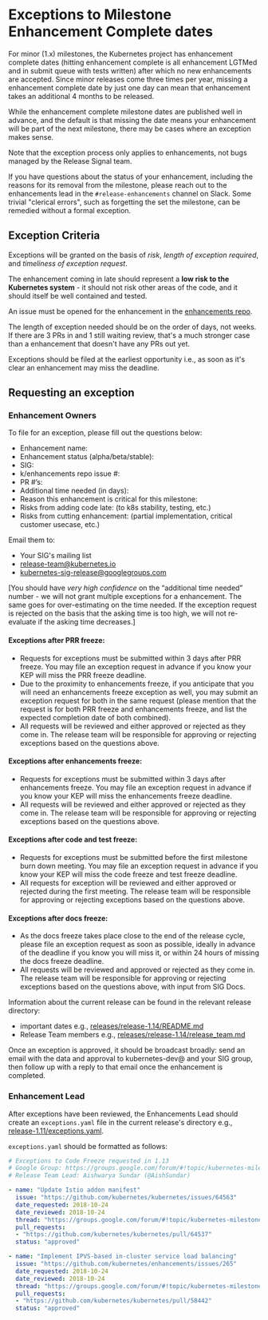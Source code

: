 # Exceptions to Milestone Enhancement Complete dates

For minor (1.x) milestones, the Kubernetes project has enhancement complete dates (hitting enhancement complete is all enhancement LGTMed and in submit queue with tests written) after which no new enhancements are accepted. Since minor releases come three times per year, missing a enhancement complete date by just one day can mean that enhancement takes an additional 4 months to be released.

While the enhancement complete milestone dates are published well in advance, and the default is that missing the date means your enhancement will be part of the next milestone, there may be cases where an exception makes sense.

Note that the exception process only applies to enhancements, not bugs managed by the Release Signal team.

If you have questions about the status of your enhancement, including the reasons for its removal from the milestone, please reach out to the enhancements lead in the `#release-enhancements` channel on Slack.  Some trivial "clerical errors", such as forgetting the set the milestone, can be remedied without a formal exception.

## Exception Criteria

Exceptions will be granted on the basis of *risk*, *length of exception required*, and *timeliness of exception request*.

The enhancement coming in late should represent a **low risk to the Kubernetes system** - it should not risk other areas of the code, and it should itself be well contained and tested.

An issue must be opened for the enhancement in the [enhancements repo](https://github.com/kubernetes/enhancements/issues).

The length of exception needed should be on the order of days, not weeks. If there are 3 PRs in and 1 still waiting review, that's a much stronger case than a enhancement that doesn't have any PRs out yet.

Exceptions should be filed at the earliest opportunity i.e., as soon as it's clear an enhancement may miss the deadline.

## Requesting an exception

### Enhancement Owners

To file for an exception, please fill out the questions below:

- Enhancement name:
- Enhancement status (alpha/beta/stable):
- SIG:
- k/enhancements repo issue #:
- PR #’s:
- Additional time needed (in days):
- Reason this enhancement is critical for this milestone:
- Risks from adding code late: (to k8s stability, testing, etc.)
- Risks from cutting enhancement: (partial implementation, critical customer usecase, etc.)

Email them to:

- Your SIG's mailing list
- release-team@kubernetes.io
- kubernetes-sig-release@googlegroups.com

[You should have *very high confidence* on the “additional time needed” number - we will not grant multiple exceptions for a enhancement. The same goes for over-estimating on the time needed. If the exception request is rejected on the basis that the asking time is too high, we will not re-evaluate if the asking time decreases.]

#### Exceptions after PRR freeze:
- Requests for exceptions must be submitted within 3 days after PRR freeze. You may file an exception request in advance if you know your KEP will miss the PRR freeze deadline.
- Due to the proximity to enhancements freeze, if you anticipate that you will need an enhancements freeze exception as well, you may submit an exception request for both in the same request (please mention that the request is for both PRR freeze and enhancements freeze, and list the expected completion date of both combined).
- All requests will be reviewed and either approved or rejected as they come in.  The release team will be responsible for approving or rejecting exceptions based on the questions above.

#### Exceptions after enhancements freeze:
- Requests for exceptions must be submitted within 3 days after enhancements freeze. You may file an exception request in advance if you know your KEP will miss the enhancements freeze deadline.
- All requests will be reviewed and either approved or rejected as they come in. The release team will be responsible for approving or rejecting exceptions based on the questions above.

#### Exceptions after code and test freeze:
- Requests for exceptions must be submitted before the first milestone burn down meeting. You may file an exception request in advance if you know your KEP will miss the code freeze and test freeze deadline.
- All requests for exception will be reviewed and either approved or rejected during the first meeting. The release team will be responsible for approving or rejecting exceptions based on the questions above.

#### Exceptions after docs freeze:
- As the docs freeze takes place close to the end of the release cycle, please file an exception request as soon as possible, ideally in advance of the deadline if you know you will miss it, or within 24 hours of missing the docs freeze deadline.
- All requests will be reviewed and approved or rejected as they come in. The release team will be responsible for approving or rejecting exceptions based on the questions above, with input from SIG Docs.


Information about the current release can be found in the relevant release directory:
- important dates e.g., [releases/release-1.14/README.md](/releases/release-1.14/README.md)
- Release Team members e.g., [releases/release-1.14/release_team.md](/releases/release-1.14/release_team.md)


Once an exception is approved, it should be broadcast broadly: send an email with the data and approval to kubernetes-dev@ and your SIG group, then follow up with a reply to that email once the enhancement is completed.

### Enhancement Lead

After exceptions have been reviewed, the Enhancements Lead should create an `exceptions.yaml` file in the current release's directory e.g., [release-1.11/exceptions.yaml](release-1.11/exceptions.yaml).


`exceptions.yaml` should be formatted as follows:

```yaml
# Exceptions to Code Freeze requested in 1.13
# Google Group: https://groups.google.com/forum/#!topic/kubernetes-milestone-burndown
# Release Team Lead: Aishwarya Sundar (@AishSundar)

- name: "Update Istio addon manifest"
  issue: "https://github.com/kubernetes/kubernetes/issues/64563"
  date_requested: 2018-10-24
  date_reviewed: 2018-10-24
  thread: "https://groups.google.com/forum/#!topic/kubernetes-milestone-burndown/68ivj9MGBdU"
  pull_requests:
  - "https://github.com/kubernetes/kubernetes/pull/64537"
  status: "approved"

- name: "Implement IPVS-based in-cluster service load balancing"
  issue: "https://github.com/kubernetes/enhancements/issues/265"
  date_requested: 2018-10-24
  date_reviewed: 2018-10-24
  thread: "https://groups.google.com/forum/#!topic/kubernetes-milestone-burndown/MJrcqkLAcn0"
  pull_requests:
  - "https://github.com/kubernetes/kubernetes/pull/58442"
  status: "approved"
```
